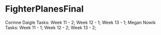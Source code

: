 # FighterPlanesFinal
Corinne Daigle Tasks: Week 11 - 2; Week 12 - 1; Week 13 - 1;
Megan Nowik Tasks: Week 11 - 1; Week 12 - 2; Week 13 - 2;
